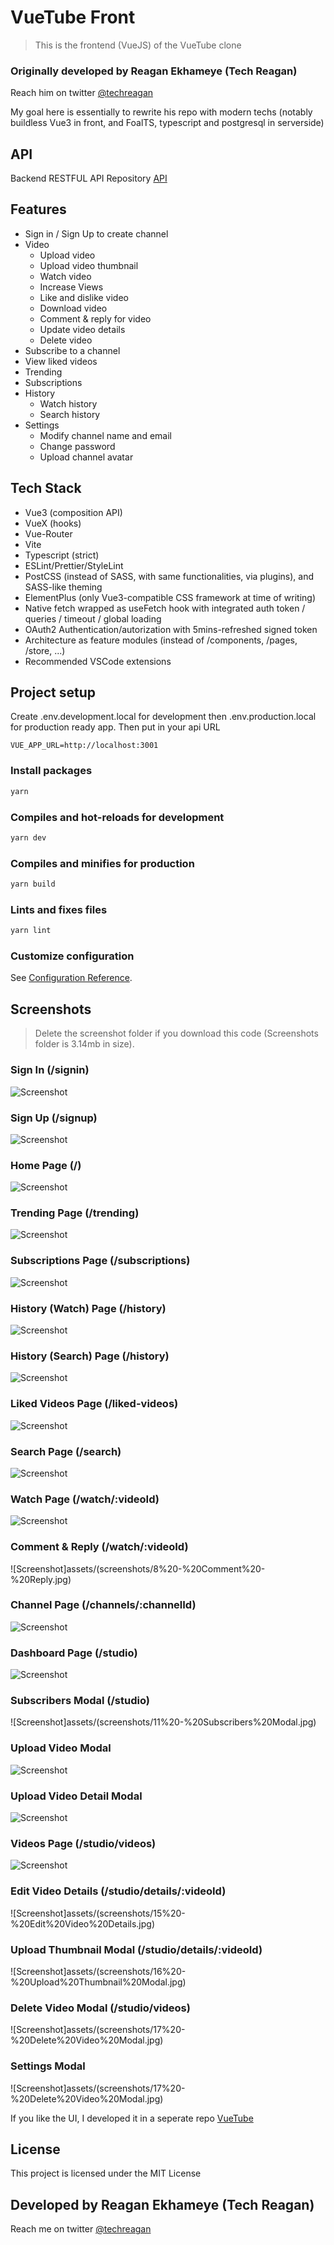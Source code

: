 # VueTube Front

> This is the frontend (VueJS) of the VueTube clone

### Originally developed by Reagan Ekhameye (Tech Reagan)

Reach him on twitter [@techreagan](https://www.twitter.com/techreagan)

My goal here is essentially to rewrite his repo with modern techs (notably buildless Vue3 in front, and FoalTS, typescript and postgresql in serverside)

## API

Backend RESTFUL API Repository [API](https://github.com/Sharlaan/Vuetube-api)

## Features

- Sign in / Sign Up to create channel
- Video
  - Upload video
  - Upload video thumbnail
  - Watch video
  - Increase Views
  - Like and dislike video
  - Download video
  - Comment & reply for video
  - Update video details
  - Delete video
- Subscribe to a channel
- View liked videos
- Trending
- Subscriptions
- History
  - Watch history
  - Search history
- Settings
  - Modify channel name and email
  - Change password
  - Upload channel avatar

## Tech Stack
- Vue3 (composition API)
- VueX (hooks)
- Vue-Router
- Vite
- Typescript (strict)
- ESLint/Prettier/StyleLint
- PostCSS (instead of SASS, with same functionalities, via plugins), and SASS-like theming
- ElementPlus (only Vue3-compatible CSS framework at time of writing)
- Native fetch wrapped as useFetch hook with  integrated auth token / queries / timeout / global loading
- OAuth2 Authentication/autorization with 5mins-refreshed signed token
- Architecture as feature modules (instead of /components, /pages, /store, ...)
- Recommended VSCode extensions

## Project setup

Create .env.development.local for development then .env.production.local for production ready app.
Then put in your api URL

```env
VUE_APP_URL=http://localhost:3001
```

### Install packages

```sh
yarn
```

### Compiles and hot-reloads for development

```sh
yarn dev
```

### Compiles and minifies for production

```sh
yarn build
```

### Lints and fixes files

```sh
yarn lint
```

### Customize configuration

See [Configuration Reference](https://cli.vuejs.org/config/).

## Screenshots

> Delete the screenshot folder if you download this code (Screenshots folder is 3.14mb in size).

### Sign In (/signin)

![Screenshot](assets/screenshots/20%20-%20Sign%20in.jpg)

### Sign Up (/signup)

![Screenshot](assets/screenshots/21%20-%20Sign%20up.jpg)

### Home Page (/)

![Screenshot](assets/screenshots/1%20-%20Home.jpg)

### Trending Page (/trending)

![Screenshot](assets/screenshots/2%20-%20Trending.jpg)

### Subscriptions Page (/subscriptions)

![Screenshot](assets/screenshots/3%20-%20Subscriptions.jpg)

### History (Watch) Page (/history)

![Screenshot](assets/screenshots/4%20-%20Watch%20History.jpg)

### History (Search) Page (/history)

![Screenshot](assets/screenshots/5%20-%20Search%20History.jpg)

### Liked Videos Page (/liked-videos)

![Screenshot](assets/screenshots/6%20-%20Liked%20Videos.jpg)

### Search Page (/search)

![Screenshot](assets/screenshots/19%20-%20Search.jpg)

### Watch Page (/watch/:videoId)

![Screenshot](assets/screenshots/7%20-%20Watch.jpg)

### Comment & Reply (/watch/:videoId)

![Screenshot]assets/(screenshots/8%20-%20Comment%20-%20Reply.jpg)

### Channel Page (/channels/:channelId)

![Screenshot](assets/screenshots/9%20-%20Channel.jpg)

### Dashboard Page (/studio)

![Screenshot](assets/screenshots/10%20-%20Dashboard.jpg)

### Subscribers Modal (/studio)

![Screenshot]assets/(screenshots/11%20-%20Subscribers%20Modal.jpg)

### Upload Video Modal

![Screenshot](assets/screenshots/12%20-%20Upload%20Modal.jpg)

### Upload Video Detail Modal

![Screenshot](assets/screenshots/13%20-%20Video%20Details.jpg)

### Videos Page (/studio/videos)

![Screenshot](assets/screenshots/14%20-%20Videos.jpg)

### Edit Video Details (/studio/details/:videoId)

![Screenshot]assets/(screenshots/15%20-%20Edit%20Video%20Details.jpg)

### Upload Thumbnail Modal (/studio/details/:videoId)

![Screenshot]assets/(screenshots/16%20-%20Upload%20Thumbnail%20Modal.jpg)

### Delete Video Modal (/studio/videos)

![Screenshot]assets/(screenshots/17%20-%20Delete%20Video%20Modal.jpg)

### Settings Modal

![Screenshot]assets/(screenshots/17%20-%20Delete%20Video%20Modal.jpg)

If you like the UI, I developed it in a seperate repo [VueTube](https://github.com/techreagan/vuetify-youtube-clone-template)

## License

This project is licensed under the MIT License

## Developed by Reagan Ekhameye (Tech Reagan)

Reach me on twitter [@techreagan](https://www.twitter.com/techreagan)
